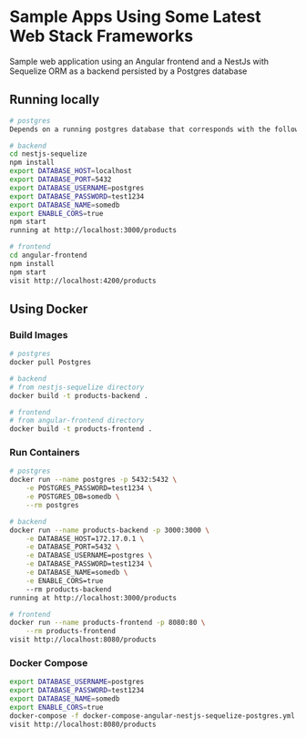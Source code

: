 
# Sample Apps Using Some Latest Web Stack Frameworks

Sample web application using an Angular frontend and a NestJs with Sequelize ORM as a backend persisted by a Postgres database

## Running locally
```bash
# postgres
Depends on a running postgres database that corresponds with the following database variables

# backend
cd nestjs-sequelize
npm install
export DATABASE_HOST=localhost
export DATABASE_PORT=5432
export DATABASE_USERNAME=postgres
export DATABASE_PASSWORD=test1234
export DATABASE_NAME=somedb
export ENABLE_CORS=true
npm start
running at http://localhost:3000/products

# frontend
cd angular-frontend
npm install
npm start
visit http://localhost:4200/products
```

## Using Docker

### Build Images
```bash
# postgres
docker pull Postgres

# backend
# from nestjs-sequelize directory
docker build -t products-backend .

# frontend
# from angular-frontend directory
docker build -t products-frontend .
```

### Run Containers
```bash
# postgres
docker run --name postgres -p 5432:5432 \
    -e POSTGRES_PASSWORD=test1234 \
    -e POSTGRES_DB=somedb \
    --rm postgres

# backend
docker run --name products-backend -p 3000:3000 \
    -e DATABASE_HOST=172.17.0.1 \
    -e DATABASE_PORT=5432 \
    -e DATABASE_USERNAME=postgres \
    -e DATABASE_PASSWORD=test1234 \
    -e DATABASE_NAME=somedb \
    -e ENABLE_CORS=true
    --rm products-backend
running at http://localhost:3000/products

# frontend
docker run --name products-frontend -p 8080:80 \
    --rm products-frontend
visit http://localhost:8080/products
```

### Docker Compose
```bash
export DATABASE_USERNAME=postgres
export DATABASE_PASSWORD=test1234
export DATABASE_NAME=somedb
export ENABLE_CORS=true
docker-compose -f docker-compose-angular-nestjs-sequelize-postgres.yml up
visit http://localhost:8080/products
```